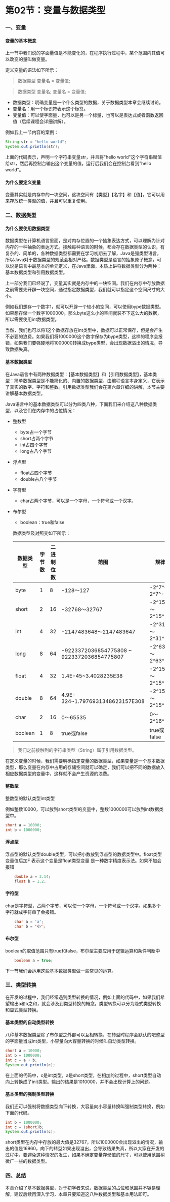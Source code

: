 # 第02节：变量与数据类型

### 一、变量

#### 变量的基本概念   

上一节中我们说的字面量值是不能变化的，在程序执行过程中，某个范围内其值可以改变的量叫做变量。

定义变量的语法如下所示：

> 数据类型 变量名 = 变量值;

> 数据类型 变量名;
> 变量名 = 变量值;
* 数据类型：明确变量是一个什么类型的数据，关于数据类型本章会继续讨论。
* 变量名：用一个标识符表示这个标签。
* 变量值：可以使字面量，也可以是另一个标量，也可以是表达式或者函数返回值（后续课程会详细讲解）。

例如我上一节内容的案例：

``` java
String str = "hello world";
System.out.println(str);
```

上面的代码表示，声明一个字符串变量str，并且将"hello world"这个字符串赋值给str，然后再控制台输出这个变量的值。运行后我们会在控制台看到"hello world"。

#### 为什么要定义变量

变量其实就是内存中的一块空间，这块空间有【类型】【名字】和【值】，它可以用来存放统一类型的值，并且可以重复使用。

### 二、数据类型

#### 为什么要使用数据类型
数据类型在计算机语言里面，是对内存位置的一个抽象表达方式，可以理解为针对内存的一种抽象的表达方式。接触每种语言的时候，都会存在数据类型的认识，有复杂的、简单的，各种数据类型都需要在学习初期去了解，Java是强类型语言，所以Java对于数据类型的规范会相对严格。数据类型是语言的抽象原子概念，可以说是语言中最基本的单元定义，在Java里面，本质上讲将数据类型分为两种：基本数据类型和引用数据类型。

上一部分我们已经说了，变量其实就是内存中的一块空间。我们在内存中存放数据之前需要先开辟一块空间，通过指定数据类型，我们就可以指定这个空间尺寸的大小。

例如我们想存一个数字1，就可以开辟一个较小的空间，可以使用bype数据类型。如果想存储一个数字1000000。那么byte这么小的空间就装不下这么大的数据，所以需要使用int数据类型。

当然，我们也可以将1这个数据存放在int类型中，数据可以正常保存，但是会产生不必要的浪费。如果我们将1000000这个数字保存为bype类型，这样的程序会报错，如果我们要强硬地将1000000转换成bype类型，会出现数据溢出的情况，导致数据失真。

#### 基本数据类型

在Java语言中有两种数据类型：【基本数据类型】和【引用数据类型】，基本类型：简单数据类型是不能简化的、内置的数据类型、由编程语言本身定义，它表示了真实的数字、字符和整数。引用数据类型我们会在第六章详细的讲解，本节主要讲解基本数据类型。

Java语言中的基本数据类型可以分为四类八种，下面我们来介绍这八种数据类型，以及它们在内存中的占位情况：

* 整数型
  * byte占一个字节
  * short占两个字节
  * int占四个字节
  * long占八个字节
* 浮点型
  * float占四个字节
  * double占八个字节
* 字符型
  * char占两个字节，可以是一个字母，一个符号或一个汉字。
* 布尔型
  * boolean：true和false


   数据类型及对照变如下所示：
   
   |数据类型|字节数|二进制位数|范围|规律|
   |-------|-------|-------|------|------|
   |byte|1|8|-128～127|-2^7^～2^7^-1|
   |short|2|16|-32768～32767|-2^15^～2^15^-1|
   |int|4|32|-2147483648～2147483647|-2^31^～2^31^-1|
   |long|8|64|-9223372036854775808 ~ 9223372036854775807|-2^63^～2^63^-1|
   |float|4|32|1.4E-45~3.4028235E38|-2^15^～2^15^-1|
   |double|8|64|4.9E-324~1.7976931348623157E308|-2^15^～2^15^-1|
   |char|2|16|0～65535|0～2^16^-1|
   |boolean|1|8|true或false|true或false|

> 我们之前接触到的字符串类型（String）属于引用数据类型。

在定义变量的时候，我们需要明确指定变量的数据类型，如果变量是一个基本数据类型，那么变量在内存中占用的存储空间就可以确定，我们可以把不同的数据放入相应数据类型的变量中，这样就不会产生资源的浪费。

#### 整数型
整数型的默认类型int类型

例如整数10000，可以放到short类型的变量中，整数1000000可以放到int数据类型中。


``` java
short a = 10000;
int b = 1000000;
```

#### 浮点型
浮点型的默认类型double类型，可以把小数放到浮点型的数据类型中。float类型变量值后加F 表示这个变量是float类型变量 是一种数字精度表示法。如果不加会报错
``` java
    double a = 3.14;
    float b = 1.2;
```


#### 字符型
char是字符型，占两个字节，可以使一个字母，一个符号或一个汉字。如果多个字符就成字符串了会报错。
``` java
    char a = 'a';
    char b = '小';
```
#### 布尔型
boolean的取值范围只有true和false，布尔型主要应用于逻辑运算和条件判断中
``` java
    boolean a = true;
```
下一节我们会运用这些基本数据类型做一些常见的运算。

### 三、类型转换

在开发的过程中，我们经常遇到类型转换的情况，例如上面的代码中，如果我们希望输出a和b之和，就会涉及到类型转换的概念。类型转换可以分为隐式类型转换和显式类型转换。

<!--  -->
#### 基本类型的自动类型转换
八种基本数据类型除了布尔型之外都可以互相转换，在转型时程序会默认的吧整型的字面量当成int类型，小容量向大容量转换的时候叫自动类型转换。

``` java
short a = 10000;
int b = 1000000;
int c = a + b;
System.out.println(c);
```

在上面的代码中，c是int类型，a是short类型，在相加的过程中，short类型自动向上转换成了init类型。输出的结果是1010000，并不会出现计算上的问题。

#### 基本类型的强制类型转换

我们还可以强制将数据类型向下转换，大容量向小容量转换叫强制类型转换，例如下面的代码。

``` java
int b = 1000000;
int c = (short)b;
System.out.println(c);
```

short类型在内存中存放的最大值是32767，所以1000000会出现溢出的情况，输出的值是16960，向下的转型如果出现溢出，会导致结果失真，所以大家在开发的过程中，要避免这种情况的发生，如果不确定变量存储值的尺寸，可以使用范围稍微广一些的数据类型。

### 四、总结

本章介绍了基本数据类型，对于初学者来说，数据类型的占位和范围并不容易理解，建议后续再深入学习，本章只要知道这八种数据类型和基本用法即可。
